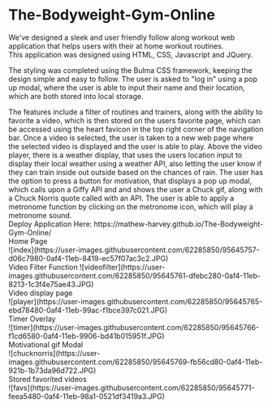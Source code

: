 # The-Bodyweight-Gym-Online
We've designed a sleek and user friendly follow along workout web application that helps users with their at home workout routines. 
<br />
This application was designed using HTML, CSS, Javascript and JQuery.
<br />
<p>
The styling was completed using the Bulma CSS framework, keeping the design simple and easy to follow. The user is asked to "log in" using a pop up modal, where the user is able to input their name and their location, which are both stored into local storage.
  </p>
  <p>
  The features include a filter of routines and trainers, along with the ability to favorite a video, which is then stored on the users favorite page, which can be accessed using the heart favicon in the top right corner of the navigation bar. Once a video is selected, the user is taken to a new web page where the selected video is displayed and the user is able to play. Above the video player, there is a weather display, that uses the users location input to display their local weather using a weather API, also letting the user know if they can train inside out outside based on the chances of rain. The user has the option to press a button for motivation, that displays a pop up modal, which calls upon a Giffy API and and shows the user a Chuck gif, along with a Chuck Norris quote called with an API. The user is able to apply a metronome function by clicking on the metronome icon, which will play a metronome sound.
<br /> 
Deploy Application Here: https://mathew-harvey.github.io/The-Bodyweight-Gym-Online/
<br /> 
 Home Page
<br /> 
![index](https://user-images.githubusercontent.com/62285850/95645757-d06c7980-0af4-11eb-8419-ec57f07ac3c2.JPG)
<br /> 
Video Filter Function
![videofilter](https://user-images.githubusercontent.com/62285850/95645761-dfebc280-0af4-11eb-8213-1c3f4e75ae43.JPG)
<br /> 
Video display page
<br /> 
![player](https://user-images.githubusercontent.com/62285850/95645765-ebd78480-0af4-11eb-99ac-f1bce397c021.JPG)
<br> 
Timer Overlay
<br />
![timer](https://user-images.githubusercontent.com/62285850/95645766-f1cd6580-0af4-11eb-9906-bd41b015951f.JPG)
<br> 
Motivational gif Modal
<br /> 
![chucknorris](https://user-images.githubusercontent.com/62285850/95645769-fb56cd80-0af4-11eb-921b-1b73da96d722.JPG)
<br /> 
Stored favorited videos
<br /> 
![favs](https://user-images.githubusercontent.com/62285850/95645771-feea5480-0af4-11eb-98a1-0521df3419a3.JPG)
